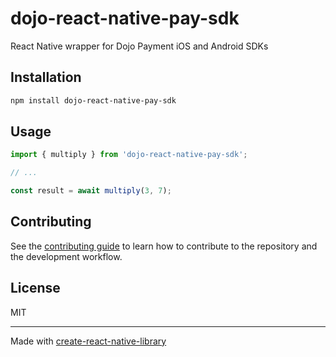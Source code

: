 # dojo-react-native-pay-sdk

React Native wrapper for Dojo Payment iOS and Android SDKs

## Installation

```sh
npm install dojo-react-native-pay-sdk
```

## Usage

```js
import { multiply } from 'dojo-react-native-pay-sdk';

// ...

const result = await multiply(3, 7);
```

## Contributing

See the [contributing guide](CONTRIBUTING.md) to learn how to contribute to the repository and the development workflow.

## License

MIT

---

Made with [create-react-native-library](https://github.com/callstack/react-native-builder-bob)
